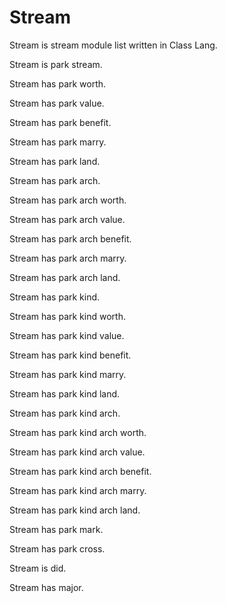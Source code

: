 # Stream

Stream is stream module list written in Class Lang.

Stream is park stream.

Stream has park worth.

Stream has park value.

Stream has park benefit.

Stream has park marry.

Stream has park land.

Stream has park arch.

Stream has park arch worth.

Stream has park arch value.

Stream has park arch benefit.

Stream has park arch marry.

Stream has park arch land.

Stream has park kind.

Stream has park kind worth.

Stream has park kind value.

Stream has park kind benefit.

Stream has park kind marry.

Stream has park kind land.

Stream has park kind arch.

Stream has park kind arch worth.

Stream has park kind arch value.

Stream has park kind arch benefit.

Stream has park kind arch marry.

Stream has park kind arch land.

Stream has park mark.

Stream has park cross.

Stream is did.

Stream has major.